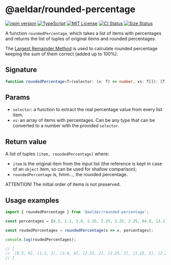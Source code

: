 # @aeldar/rounded-percentage

[![npm version][npm-badge]][npm-url] [![TypeScript][typescript-badge]][typescript-url] [![MIT License][license-badge]][license-url] [![CI Status][ci-badge]][ci-url] [![Size Status][size-badge]][size-url]

[npm-badge]: https://img.shields.io/npm/v/@aeldar/rounded-percentage
[npm-url]: https://www.npmjs.com/package/@aeldar/rounded-percentage
[typescript-badge]: https://img.shields.io/github/languages/top/aeldar/rounded-percentage
[typescript-url]: https://www.typescriptlang.org/
[license-badge]: https://img.shields.io/badge/license-MIT-blue.svg
[license-url]: https://github.com/aeldar/rounded-percentage/blob/main/LICENSE
[ci-badge]: https://github.com/aeldar/rounded-percentage/actions/workflows/main.yml/badge.svg
[ci-url]: https://github.com/aeldar/rounded-percentage/actions/workflows/main.yml
[size-badge]: https://github.com/aeldar/rounded-percentage/actions/workflows/size.yml/badge.svg
[size-url]: https://github.com/aeldar/rounded-percentage/actions/workflows/size.yml


A function `roundedPercentage`, which takes a list of items with percentages and returns the list of tuples of original items and rounded percentages.

The [Largest Remainder Method](https://en.wikipedia.org/wiki/Largest_remainder_method) is used to calculate rounded percentage keeping the sum of them correct (added up to 100%).

## Signature

```typescript
function roundedPercentage<T>(selector: (x: T) => number, xs: T[]): [T, number][];
```

## Params

- `selector`: a function to extract the real percentage value from every list item.
- `xs`: an array of items with percentages. Can be any type that can be converted to a number with the provided `selector`.

## Return value

A list of tuples `[item, roundedPercentage]` where:
- `item` is the original item from the input list (the reference is kept in case of an `object` item, so can be used for shallow comparison);
- `roundedPercentage` is, hmm..., the rounded percentage.

ATTENTION! The initial order of items is not preserved.

## Usage examples

```typescript
import { roundedPercentage } from '@aeldar/rounded-percentage';

const percentages = [8.3, 1.1, 3.6, 2.25, 2.25, 2.25, 2.25, 64.8, 13.2];

const roudedPercentages = roundedPercentage(x => x, percentages);

console.log(roudedPercentages);

// [
//  [8.3, 9], [1.1, 1], [3.6, 4], [2.25, 2], [2.25, 2], [2.25, 2], [2.25, 2], [64.8, 65], [13.2, 13]
// ]
```
